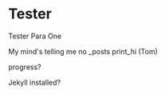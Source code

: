 Tester
======
<p>Tester Para One</p>
<body>My mind's telling me no</body>
_posts 
print_hi (Tom)
<p>progress?</p>
Jekyll installed?
